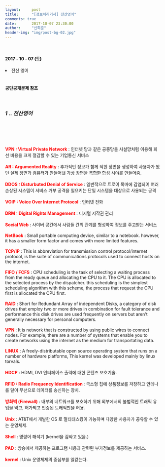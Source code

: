 ```yaml
---
layout:     post
title:      "[정보처리기사] 전산영어"
comments: true
date:       2017-10-07 23:30:00
author:     "신희준"
header-img: "img/post-bg-02.jpg"
---
```



<head>
 <meta property="og:type" content="website">
 <meta property="og:title" content="정보처리기사 전산영어 요약">
 <meta property="og:description" content="정보처리기사 전산영어 요약">
 <meta property="og:url" content="http://shj7242.github.io/2017/10/07/iten/">

 <meta name="twitter:card" content="summary">
  <meta name="twitter:title" content="정보처리기사 전산영어 요약">
  <meta name="twitter:description" content="정보처리기사 전산영어 요약">
  <meta name="FACEBOOK:domain" content="http://shj7242.github.io/2017/10/07/iten/">
  <meta name="facebook:card" content="summary">
   <meta name="facebook:title" content="정보처리기사 전산영어 요약">
   <meta name="facebook:description" content="정보처리기사 전산영어 요약">
   <meta name="facebook:domain" content="http://shj7242.github.io/2017/10/07/iten/">


 </head>


<br>
<H4 style ="font-weight:bold; color : black">2017 - 10 - 07 (토)</H4>
<li>전산 영어</li>


<br>
<H4 style ="font-weight:bold; color:black;">공단공개문제 참조</H4>
<br>

<h5 style = "font-size: 17px; font-weight : bold;">1 .. 전산영어</h5>
<br>
<p style="font-size:14px;">
<br><br>
<b style ="color:red;">VPN : Virtual Private Network</b> : 인터넷 망과 같은 공중망을 사설망처럼 이용해 회선 비용을 크게 절감할 수 있는 기업통신 서비스
<br><br>
<b style ="color:red;">AR : Argumented Reality</b> : 추가적인 정보가 함께 적힌 장면을 생성하여 사용자가 봤던 실제 장면과 컴퓨터가 만들어낸 가상 장면을 복합한 합성 시야를 만들어줌.
<br><br>
<b style ="color:red;">DDOS : Disturbuted Denial of Service</b> : 일반적으로 트로이 목마에 감염되어 여러 손상된 시스템이 서비스 거부 공격을 일으키는 단일 시스템을 대상으로 사용되는 공격
<br><br>
<b style ="color:red;">VOIP : Voice Over Internet Protocol</b> : 인터넷 전화
<br><br>
<b style ="color:red;">DRM : Digital Rights Management</b> : 디지털 저작권 관리
<br><br>
<b style ="color:red;">Social Web</b> : 사이버 공간에서 사람들 간의 관계를 형성하여 정보를 주고받는 서비스
<br><br>
<b style ="color:red;">NetBook</b> : Small portable computing device, similar to a notebook. however, it has a smaller form factor and comes with more limited features.
<br><br>
<b style ="color:red;">TCP/IP</b> : This is abbreviation for transmission control protocol/internet protocol, is the suite of communications protocols used to connect hosts on the internet.
<br><br>
<b style ="color:red;">FIFO / FCFS</b> : CPU scheduling is the task of selecting a waiting process from the ready queue and allocating the CPU to it. The CPU is allocated to the selected process by the dispatcher. this scheduling is the simplest scheduling algorithm with this scheme, the process that request the CPU first is allocated the CPU first.
<br><br>
<b style = "color:red">RAID</b> : Short for Redundant Array of independent Disks, a category of disk drives that employ two or more drives in combination for fault tolerance and performance this disk drives are used frequently on servers but aren't generally necessary for personal computers.
<br><br>
<b style = "color:red;">VPN </b> : It is network that is constructed by using public wires to connect nodes. For example, there are a number of systems that enable you to create networks using the internet as the medium for transportating data.
<br><br>
<b style = "color:red;">LINUX</b> : A freely-distributable open source operating system that runs on a number of hardware platforms, This kernel was developed mainly by linux torvals.
<br><br>
<b style = "color:red;">HDCP</b> : HDMI, DVI 인터페이스 출력에 대한 콘텐츠 보호기술.
<br><br>
<b style = "color:red;">RFID : Radio Frequency Identification </b> : 극소형 칩에 상품정보를 저장하고 안테나를 달아 무선으로 데이터를 송신하는 장치.
<br><br>
<b style = "color:red;">방화벽 (Firewall)</b> : 내부의 네트워크를 보호하기 위해 외부에서의 불법적인 트래픽 유입을 막고, 허가되고 인증된 트래픽만을 허용.
<br><br>
<b style = "color:red;">Unix</b> : AT&T에서 개발한 OS 로 멀티태스킹이 가능하며 다양한 사용자가 공유할 수 있는 운영체제.
<br><br>
<b style = "color:red;">Shell</b> : 명령어 해석기 (kernel을 감싸고 있음.)
<br><br>
<b style = "color:red;">PAD</b> : 방송에서 제공하는 프로그램 내용과 관련된 부가정보를 제공하는 서비스.
<br><br>
<b style = "color:red">kernel</b> : Unix 운영체제의 중심부를 일컫는다.
</p>
